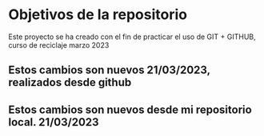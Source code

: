 # Objetivos de la repositorio

Este proyecto se ha creado con el fin de practicar el uso de GIT + GITHUB, curso de reciclaje marzo 2023


##  Estos cambios son nuevos 21/03/2023, realizados desde github
##  Estos cambios son nuevos desde mi repositorio local. 21/03/2023 



